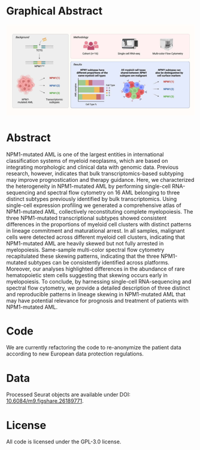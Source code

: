 # Graphical Abstract

![Graphical Abstract](src/Graphical_Abstract.jpg)

# Abstract

NPM1-mutated AML is one of the largest entities in international classification systems of myeloid neoplasms, which are based on integrating morphologic and clinical data with genomic data. Previous research, however, indicates that bulk transcriptomics-based subtyping may improve prognostication and therapy guidance. Here, we characterized the heterogeneity in NPM1-mutated AML by performing single-cell RNA-sequencing and spectral flow cytometry on 16 AML belonging to three distinct subtypes previously identified by bulk transcriptomics. Using single-cell expression profiling we generated a comprehensive atlas of NPM1-mutated AML, collectively reconstituting complete myelopoiesis. The three NPM1-mutated transcriptional subtypes showed consistent differences in the proportions of myeloid cell clusters with distinct patterns in lineage commitment and maturational arrest. In all samples, malignant cells were detected across different myeloid cell clusters, indicating that NPM1-mutated AML are heavily skewed but not fully arrested in myelopoiesis. Same-sample multi-color spectral flow cytometry recapitulated these skewing patterns, indicating that the three NPM1-mutated subtypes can be consistently identified across platforms. Moreover, our analyses highlighted differences in the abundance of rare hematopoietic stem cells suggesting that skewing occurs early in myelopoiesis. To conclude, by harnessing single-cell RNA-sequencing and spectral flow cytometry, we provide a detailed description of three distinct and reproducible patterns in lineage skewing in NPM1-mutated AML that may have potential relevance for prognosis and treatment of patients with NPM1-mutated AML.

# Code

We are currently refactoring the code to re-anonymize the patient data according to new European data protection regulations.

# Data

Processed Seurat objects are available under DOI: [10.6084/m9.figshare.26189771](https://doi.org/10.6084/m9.figshare.26189771).

# License

All code is licensed under the GPL-3.0 license.

